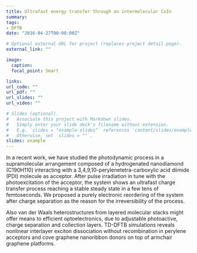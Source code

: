 ```yaml
---
title: Ultrafast energy transfer through an intermolecular CoIn
summary: 
tags:
- DFTB
date: "2016-04-27T00:00:00Z"

# Optional external URL for project (replaces project detail page).
external_link: ""

image:
  caption: 
  focal_point: Smart

links:
url_code: ""
url_pdf: ""
url_slides: ""
url_video: ""

# Slides (optional).
#   Associate this project with Markdown slides.
#   Simply enter your slide deck's filename without extension.
#   E.g. `slides = "example-slides"` references `content/slides/example-slides.md`.
#   Otherwise, set `slides = ""`.
slides: example
---
```

In a recent work, we have studied the photodynamic process in a supramolecular arrangement composed of a hydrogenated nanodiamond (C190H110) interacting with a 3,4,9,10-perylenetetra-carboxylic acid diimide (PDI) molecule as acceptor. After pulse irradiation in tune with the photoexcitation of the acceptor, the system shows an ultrafast charge transfer process reaching a stable steady state in a few tens of femtoseconds. We proposed a purely electronic reordering of the system after charge separation as the reason for the irreversibility of the process.

Also van der Waals heterostructures from layered molecular stacks might offer means to efficient optoelectronics, due to adjustable photoactive, charge separation and collection layers. TD-DFTB simulations reveals nonlinear interlayer exciton dissociation without recombination in perylene acceptors and cove graphene nanoribbon donors on top of armchair graphene platforms.
